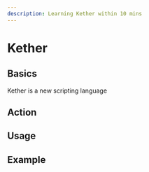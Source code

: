 ```yaml
---
description: Learning Kether within 10 mins
---
```


# Kether

## Basics

Kether is a new scripting language

## Action

## Usage

## Example

